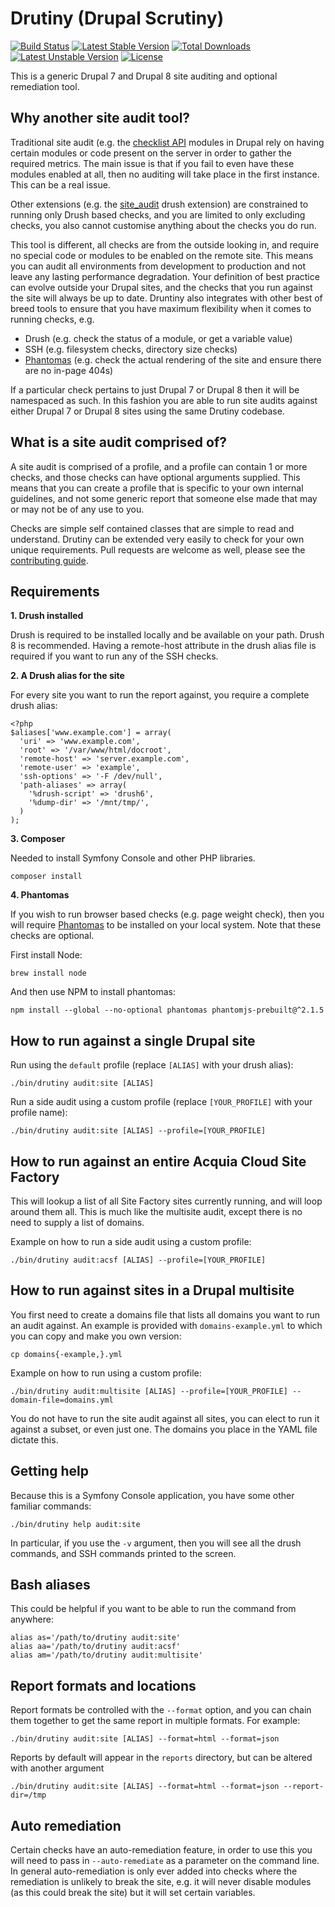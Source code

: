 # Drutiny (Drupal Scrutiny)

[![Build Status](https://travis-ci.org/seanhamlin/drutiny.svg?branch=master)](https://travis-ci.org/seanhamlin/drutiny) [![Latest Stable Version](https://poser.pugx.org/seanhamlin/drutiny/v/stable)](https://packagist.org/packages/seanhamlin/drutiny) [![Total Downloads](https://poser.pugx.org/seanhamlin/drutiny/downloads)](https://packagist.org/packages/seanhamlin/drutiny) [![Latest Unstable Version](https://poser.pugx.org/seanhamlin/drutiny/v/unstable)](https://packagist.org/packages/seanhamlin/drutiny) [![License](https://poser.pugx.org/seanhamlin/drutiny/license)](https://packagist.org/packages/seanhamlin/drutiny)

This is a generic Drupal 7 and Drupal 8 site auditing and optional remediation tool.

## Why another site audit tool?

Traditional site audit (e.g. the [checklist API](https://www.drupal.org/project/checklistapi) modules in Drupal rely on having certain modules or code present on the server in order to gather the required metrics. The main issue is that if you fail to even have these modules enabled at all, then no auditing will take place in the first instance. This can be a real issue.

Other extensions (e.g. the [site_audit](https://www.drupal.org/project/site_audit) drush extension) are constrained to running only Drush based checks, and you are limited to only excluding checks, you also cannot customise anything about the checks you do run.

This tool is different, all checks are from the outside looking in, and require no special code or modules to be enabled on the remote site. This means you can audit all environments from development to production and not leave any lasting performance degradation. Your definition of best practice can evolve outside your Drupal sites, and the checks that you run against the site will always be up to date. Druntiny also integrates with other best of breed tools to ensure that you have maximum flexibility when it comes to running checks, e.g.

* Drush (e.g. check the status of a module, or get a variable value)
* SSH (e.g. filesystem checks, directory size checks)
* [Phantomas](https://github.com/macbre/phantomas) (e.g. check the actual rendering of the site and ensure there are no in-page 404s)

If a particular check pertains to just Drupal 7 or Drupal 8 then it will be namespaced as such. In this fashion you are able to run site audits against either Drupal 7 or Drupal 8 sites using the same Drutiny codebase.

## What is a site audit comprised of?

A site audit is comprised of a profile, and a profile can contain 1 or more checks, and those checks can have optional arguments supplied. This means that you can create a profile that is specific to your own internal guidelines, and not some generic report that someone else made that may or may not be of any use to you.

Checks are simple self contained classes that are simple to read and understand. Drutiny can be extended very easily to check for your own unique requirements. Pull requests are welcome as well, please see the [contributing guide](./CONTRIBUTING.md).

## Requirements

**1. Drush installed**

Drush is required to be installed locally and be available on your path. Drush 8 is recommended. Having a remote-host attribute in the drush alias file is required if you want to run any of the SSH checks.

**2. A Drush alias for the site**

For every site you want to run the report against, you require a complete drush alias:

```
<?php
$aliases['www.example.com'] = array(
  'uri' => 'www.example.com',
  'root' => '/var/www/html/docroot',
  'remote-host' => 'server.example.com',
  'remote-user' => 'example',
  'ssh-options' => '-F /dev/null',
  'path-aliases' => array(
    '%drush-script' => 'drush6',
    '%dump-dir' => '/mnt/tmp/',
  )
);
```

**3. Composer**

Needed to install Symfony Console and other PHP libraries.

```
composer install
```

**4. Phantomas**

If you wish to run browser based checks (e.g. page weight check), then you will require [Phantomas](https://github.com/macbre/phantomas) to be installed on your local system. Note that these checks are optional.

First install Node:

```
brew install node
```

And then use NPM to install phantomas:

```
npm install --global --no-optional phantomas phantomjs-prebuilt@^2.1.5
```


## How to run against a single Drupal site

Run using the `default` profile (replace `[ALIAS]` with your drush alias):

```
./bin/drutiny audit:site [ALIAS]
```

Run a side audit using a custom profile (replace `[YOUR_PROFILE]` with your profile name):

```
./bin/drutiny audit:site [ALIAS] --profile=[YOUR_PROFILE]
```


## How to run against an entire Acquia Cloud Site Factory

This will lookup a list of all Site Factory sites currently running, and will loop around them all. This is much like the multisite audit, except there is no need to supply a list of domains.

Example on how to run a side audit using a custom profile:

```
./bin/drutiny audit:acsf [ALIAS] --profile=[YOUR_PROFILE]
```


## How to run against sites in a Drupal multisite

You first need to create a domains file that lists all domains you want to run an audit against. An example is provided with `domains-example.yml` to which you can copy and make you own version:

```
cp domains{-example,}.yml
```

Example on how to run using a custom profile:

```
./bin/drutiny audit:multisite [ALIAS] --profile=[YOUR_PROFILE] --domain-file=domains.yml
```

You do not have to run the site audit against all sites, you can elect to run it against a subset, or even just one. The domains you place in the YAML file dictate this.


## Getting help

Because this is a Symfony Console application, you have some other familiar commands:

```
./bin/drutiny help audit:site
```

In particular, if you use the `-v` argument, then you will see all the drush commands, and SSH commands printed to the screen.


## Bash aliases

This could be helpful if you want to be able to run the command from anywhere:

```
alias as='/path/to/drutiny audit:site'
alias aa='/path/to/drutiny audit:acsf'
alias am='/path/to/drutiny audit:multisite'
```


## Report formats and locations

Report formats be controlled with the `--format` option, and you can chain them together to get the same report in multiple formats. For example:

```
./bin/drutiny audit:site [ALIAS] --format=html --format=json
```

Reports by default will appear in the `reports` directory, but can be altered with another argument

```
./bin/drutiny audit:site [ALIAS] --format=html --format=json --report-dir=/tmp
```


## Auto remediation

Certain checks have an auto-remediation feature, in order to use this you will need to pass in `--auto-remediate` as a parameter on the command line. In general auto-remediation is only ever added into checks where the remediation is unlikely to break the site, e.g. it will never disable modules (as this could break the site) but it will set certain variables.
